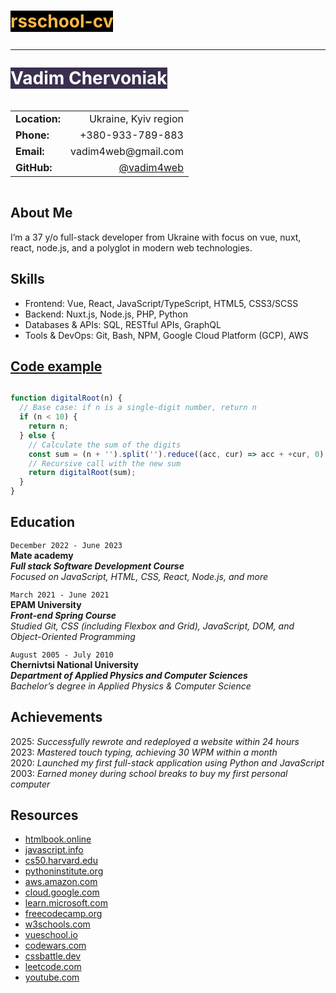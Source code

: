<h1>
  <span style="background: #000000; color: #ffb749">
    rsschool-cv
  </span>
  <hr>
  <span style="background: #3b2f4f; color: #fff">
    Vadim Chervoniak
  </span>
</h1>

<address style="font-style: normal; display: flex; justify-content: end;">
  <table style="border-collapse: collapse;">
    <tr>
      <td><strong>Location:</strong></td>
      <td style="text-align: right;">Ukraine, Kyiv region</td>
    </tr>
    <tr>
      <td><strong>Phone:</strong></td>
      <td style="text-align: right;">+380-933-789-883</td>
    </tr>
    <tr>
      <td><strong>Email:</strong></td>
      <td style="text-align: right;">vadim4web@gmail.com</td>
    </tr>
    <tr>
      <td><strong>GitHub:</strong></td>
      <td style="text-align: right;"><a href="https://github.com/vadim4web">@vadim4web</a></td>
    </tr>
  </table>
</address>

## About Me

I’m a 37 y/o full-stack developer from Ukraine with focus on vue, nuxt, react, node.js, and a polyglot in modern web technologies.

## Skills

- Frontend: Vue, React, JavaScript/TypeScript,
HTML5, CSS3/SCSS
- Backend: Nuxt.js, Node.js, PHP, Python
- Databases & APIs: SQL, RESTful APIs, GraphQL
- Tools & DevOps: Git, Bash, NPM, Google Cloud
Platform (GCP), AWS

## [Code example](https://www.codewars.com/kata/reviews/541c8b5e7e4b4c61e2000149/groups/6730adba30786694b28816ab)

```js

function digitalRoot(n) {
  // Base case: if n is a single-digit number, return n
  if (n < 10) {
    return n;
  } else {
    // Calculate the sum of the digits
    const sum = (n + '').split('').reduce((acc, cur) => acc + +cur, 0);
    // Recursive call with the new sum
    return digitalRoot(sum);
  }
}

```

## Education

`December 2022 - June 2023`  
**Mate academy**  
**_Full stack Software Development Course_**  
_Focused on JavaScript, HTML, CSS, React, Node.js,
and more_  

`March 2021 - June 2021`  
**EPAM University**  
**_Front-end Spring Course_**  
_Studied Git, CSS (including Flexbox and Grid),
JavaScript, DOM, and Object-Oriented Programming_  

`August 2005 - July 2010`  
**Chernivtsi National University**  
**_Department of Applied Physics
and Computer Sciences_**  
_Bachelor’s degree in Applied Physics & Computer
Science_  

## Achievements

2025: _Successfully rewrote and redeployed a
website within 24 hours_  
2023: _Mastered touch typing, achieving 30 WPM
within a month_  
2020: _Launched my first full-stack application
using Python and JavaScript_  
2003: _Earned money during school breaks to buy my
first personal computer_  

## Resources

- [htmlbook.online](https://htmlbook.online)
- [javascript.info](https://javascript.info)
- [cs50.harvard.edu](https://cs50.harvard.edu)
- [pythoninstitute.org](https://pythoninstitute.org)
- [aws.amazon.com](https://aws.amazon.com)
- [cloud.google.com](https://cloud.google.com)
- [learn.microsoft.com](https://learn.microsoft.com)
- [freecodecamp.org](https://freecodecamp.org)
- [w3schools.com](https://w3schools.com)
- [vueschool.io](https://vueschool.io)
- [codewars.com](https://codewars.com)
- [cssbattle.dev](https://cssbattle.dev)
- [leetcode.com](https://leetcode.com)
- [youtube.com](https://youtube.com)